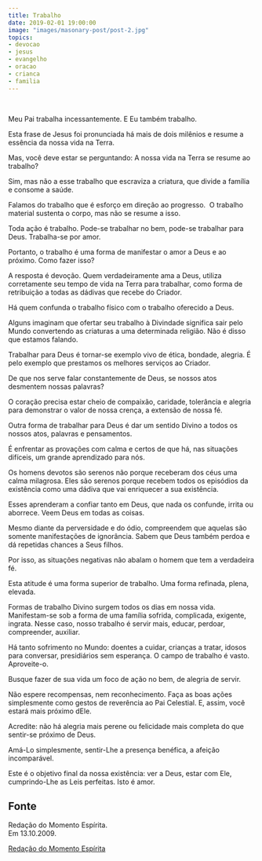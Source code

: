 ```yaml
---
title: Trabalho
date: 2019-02-01 19:00:00
image: "images/masonary-post/post-2.jpg"
topics: 
- devocao
- jesus
- evangelho
- oracao
- crianca
- familia
---
```

 

Meu Pai trabalha incessantemente. E Eu também trabalho.

Esta frase de Jesus foi pronunciada há mais de dois milênios e resume a
essência da nossa vida na Terra.

Mas, você deve estar se perguntando: A nossa vida na Terra se resume ao
trabalho?

Sim, mas não a esse trabalho que escraviza a criatura, que divide a família e
consome a saúde.

Falamos do trabalho que é esforço em direção ao progresso.  O trabalho material
sustenta o corpo, mas não se resume a isso.

Toda ação é trabalho. Pode-se trabalhar no bem, pode-se trabalhar para Deus.
Trabalha-se por amor.

Portanto, o trabalho é uma forma de manifestar o amor a Deus e ao próximo. Como
fazer isso?

A resposta é devoção. Quem verdadeiramente ama a Deus, utiliza corretamente seu
tempo de vida na Terra para trabalhar, como forma de retribuição a todas as
dádivas que recebe do Criador.

Há quem confunda o trabalho físico com o trabalho oferecido a Deus.

Alguns imaginam que ofertar seu trabalho à Divindade significa sair pelo Mundo
convertendo as criaturas a uma determinada religião. Não é disso que estamos
falando.

Trabalhar para Deus é tornar-se exemplo vivo de ética, bondade, alegria. É pelo
exemplo que prestamos os melhores serviços ao Criador.

De que nos serve falar constantemente de Deus, se nossos atos desmentem nossas
palavras?

O coração precisa estar cheio de compaixão, caridade, tolerância e alegria para
demonstrar o valor de nossa crença, a extensão de nossa fé.

Outra forma de trabalhar para Deus é dar um sentido Divino a todos os nossos
atos, palavras e pensamentos.

É enfrentar as provações com calma e certos de que há, nas situações difíceis,
um grande aprendizado para nós.

Os homens devotos são serenos não porque receberam dos céus uma calma
milagrosa. Eles são serenos porque recebem todos os episódios da existência
como uma dádiva que vai enriquecer a sua existência.

Esses aprenderam a confiar tanto em Deus, que nada os confunde, irrita ou
aborrece. Veem Deus em todas as coisas.

Mesmo diante da perversidade e do ódio, compreendem que aquelas são somente
manifestações de ignorância. Sabem que Deus também perdoa e dá repetidas
chances a Seus filhos.

Por isso, as situações negativas não abalam o homem que tem a verdadeira fé.

Esta atitude é uma forma superior de trabalho. Uma forma refinada, plena,
elevada.

Formas de trabalho Divino surgem todos os dias em nossa vida. Manifestam-se sob
a forma de uma família sofrida, complicada, exigente, ingrata. Nesse caso,
nosso trabalho é servir mais, educar, perdoar, compreender, auxiliar.

Há tanto sofrimento no Mundo: doentes a cuidar, crianças a tratar, idosos para
conversar, presidiários sem esperança. O campo de trabalho é vasto.
Aproveite-o.

Busque fazer de sua vida um foco de ação no bem, de alegria de servir.

Não espere recompensas, nem reconhecimento. Faça as boas ações simplesmente
como gestos de reverência ao Pai Celestial. E, assim, você estará mais próximo
dEle.

Acredite: não há alegria mais perene ou felicidade mais completa do que
sentir-se próximo de Deus.

Amá-Lo simplesmente, sentir-Lhe a presença benéfica, a afeição incomparável.

Este é o objetivo final da nossa existência: ver a Deus, estar com Ele,
cumprindo-Lhe as Leis perfeitas. Isto é amor.

## Fonte
Redação do Momento Espírita.  
Em 13.10.2009.


[Redação do Momento Espírita](http://momento.com.br/pt/ler_texto.php?id=1559)
